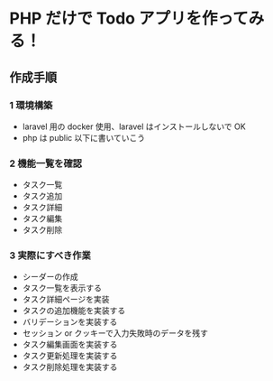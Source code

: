 # PHP だけで Todo アプリを作ってみる！

## 作成手順

### 1 環境構築

- laravel 用の docker 使用、laravel はインストールしないで OK
- php は public 以下に書いていこう

### 2 機能一覧を確認

- タスク一覧
- タスク追加
- タスク詳細
- タスク編集
- タスク削除

### 3 実際にすべき作業

- シーダーの作成
- タスク一覧を表示する
- タスク詳細ページを実装
- タスクの追加機能を実装する
- バリデーションを実装する
- セッション or クッキーで入力失敗時のデータを残す
- タスク編集画面を実装する
- タスク更新処理を実装する
- タスク削除処理を実装する
